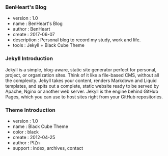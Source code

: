 ### BenHeart's Blog

* version       :  1.0
* name          :  BenHeart's Blog
* author        :  BenHeart
* create        :  2017-06-07
* description   :  Personal blog to record my study, work and life.
* tools         :  Jekyll + Black Cube Theme

### Jekyll Introduction

Jekyll is a simple, blog-aware, static site generator perfect for personal, project, or organization sites. Think of it like a file-based CMS, without all the complexity. Jekyll takes your content, renders Markdown and Liquid templates, and spits out a complete, static website ready to be served by Apache, Nginx or another web server. Jekyll is the engine behind GitHub Pages, which you can use to host sites right from your GitHub repositories.

### Theme Introduction

* version :  1.0
* name    :  Black Cube Theme
* color   :  black
* create  :  2012-04-25
* author  :  PIZn
* support :  index, archives, contact